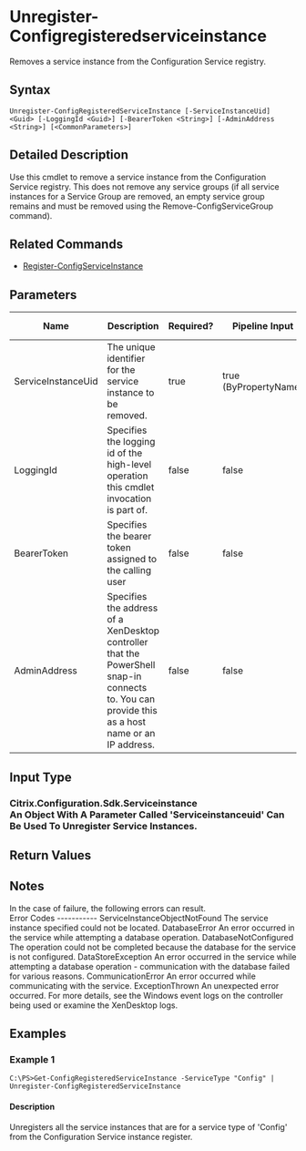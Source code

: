 ﻿
# Unregister-Configregisteredserviceinstance
Removes a service instance from the Configuration Service registry.
## Syntax
```
Unregister-ConfigRegisteredServiceInstance [-ServiceInstanceUid] <Guid> [-LoggingId <Guid>] [-BearerToken <String>] [-AdminAddress <String>] [<CommonParameters>]
```
## Detailed Description
Use this cmdlet to remove a service instance from the Configuration Service registry. This does not remove any service groups (if all service instances for a Service Group are removed, an empty service group remains and must be removed using the Remove-ConfigServiceGroup command).


## Related Commands

* [Register-ConfigServiceInstance](../Register-ConfigServiceInstance/)
## Parameters
| Name   | Description | Required? | Pipeline Input | Default Value |
| --- | --- | --- | --- | --- |
| ServiceInstanceUid | The unique identifier for the service instance to be removed. | true | true (ByPropertyName) |  |
| LoggingId | Specifies the logging id of the high-level operation this cmdlet invocation is part of. | false | false |  |
| BearerToken | Specifies the bearer token assigned to the calling user | false | false |  |
| AdminAddress | Specifies the address of a XenDesktop controller that the PowerShell snap-in connects to.  You can provide this as a host name or an IP address. | false | false | LocalHost. Once a value is provided by any cmdlet, this value becomes the default. |

## Input Type

### Citrix.Configuration.Sdk.Serviceinstance<br>   An Object With A Parameter Called 'Serviceinstanceuid' Can Be Used To Unregister Service Instances.

## Return Values

### 

## Notes
In the case of failure, the following errors can result.<br>    Error Codes ----------- ServiceInstanceObjectNotFound The service instance specified could not be located. DatabaseError An error occurred in the service while attempting a database operation. DatabaseNotConfigured The operation could not be completed because the database for the service is not configured. DataStoreException An error occurred in the service while attempting a database operation - communication with the database failed for various reasons. CommunicationError An error occurred while communicating with the service. ExceptionThrown An unexpected error occurred.  For more details, see the Windows event logs on the controller being used or examine the XenDesktop logs.
## Examples

### Example 1
```
C:\PS>Get-ConfigRegisteredServiceInstance -ServiceType "Config" | Unregister-ConfigRegisteredServiceInstance
```
#### Description
Unregisters all the service instances that are for a service type of 'Config' from the Configuration Service instance register.
